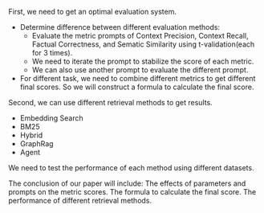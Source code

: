 First, we need to get an optimal evaluation system.
- Determine difference between different evaluation methods:
    - Evaluate the metric prompts of Context Precision, Context Recall, Factual Correctness, and Sematic Similarity using t-validation(each for 3 times).
    - We need to iterate the prompt to stabilize the score of each metric.
    - We can also use another prompt to evaluate the different prompt.
- For different task, we need to combine different metrics to get different final scores. So we will construct a formula to calculate the final score.

Second, we can use different retrieval methods to get results.
- Embedding Search
- BM25
- Hybrid
- GraphRag
- Agent


We need to test the performance of each method using different datasets.

The conclusion of our paper will include:
The effects of parameters and prompts on the metric scores.
The formula to calculate the final score.
The performance of different retrieval methods.
